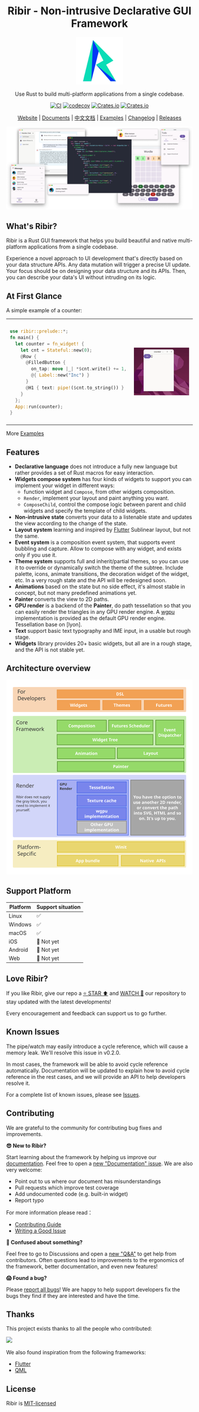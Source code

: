 <h1 align="center">
Ribir - Non-intrusive Declarative GUI Framework
</h1>
<p align="center"><a href="https://ribir.org" target="_blank" rel="noopener noreferrer">
<img src="static/logo.svg" alt="Ribir-logo"  width = "128px">
</a></p>

<p align="center">
Use Rust to build multi-platform applications from a single codebase.
</p>
<div align="center">

[![CI](https://github.com/RibirX/Ribir/actions/workflows/ci.yml/badge.svg?branch=master)](https://github.com/RibirX/Ribir/actions/workflows/ci.yml)
[![codecov](https://codecov.io/gh/RibirX/Ribir/branch/master/graph/badge.svg)](https://codecov.io/gh/RibirX/ribir)
[![Crates.io](https://img.shields.io/crates/v/ribir)](https://crates.io/crates/ribir)
[![Crates.io](https://img.shields.io/crates/d/ribir)](https://crates.io/crates/ribir)

[Website] | [Documents] | [中文文档] | [Examples] | [Changelog] | [Releases]
</div>

![](./static/hero-banner.png)

## What's Ribir?

Ribir is a Rust GUI framework that helps you build beautiful and native multi-platform applications from a single codebase.

Experience a novel approach to UI development that's directly based on your data structure APIs. Any data mutation will trigger a precise UI update. Your focus should be on designing your data structure and its APIs. Then, you can describe your data's UI without intruding on its logic.

## At First Glance

A simple example of a counter:


<table>
  <tr>
    <td style="padding:10px">
      <div>

``` rust
use ribir::prelude::*;
fn main() {
  let counter = fn_widget! {
    let cnt = Stateful::new(0);
    @Row {
      @FilledButton {
        on_tap: move |_| *$cnt.write() += 1,
        @{ Label::new("Inc") }
      }
      @H1 { text: pipe!($cnt.to_string()) }
    }
  };
  App::run(counter);
}
```
</div>
    </td>
      <td style="padding:10px">
        <img src="./static/counter_demo.gif" width="430"/>
      </td>
    </tr>
</table>



More [Examples]

## Features

- **Declarative language** does not introduce a fully new language but rather provides a set of Rust macros for easy interaction.
- **Widgets compose system** has four kinds of widgets to support you can implement your widget in different ways:
  - function widget and `Compose`, from other widgets composition.
  - `Render`, implement your layout and paint anything you want.
  - `ComposeChild`, control the compose logic between parent and child widgets and specify the template of child widgets.  
- **Non-intrusive state** converts your data to a listenable state and updates the view according to the change of the state.
- **Layout system** learning and inspired by [Flutter] Sublinear layout, but not the same.
- **Event system** is a composition event system, that supports event bubbling and capture. Allow to compose with any widget, and exists only if you use it.
- **Theme system** supports full and inherit/partial themes, so you can use it to override or dynamically switch the theme of the subtree. Include palette, icons, animate transitions, the decoration widget of the widget, etc. In a very rough state and the API will be redesigned soon.
- **Animations** based on the state but no side effect, it's almost stable in concept, but not many predefined animations yet.
- **Painter** converts the view to 2D paths.
- **GPU render** is a backend of the **Painter**, do path tessellation so that you can easily render the triangles in any GPU render engine. A [wgpu] implementation is provided as the default GPU render engine. Tessellation base on [lyon].
- **Text** support basic text typography and IME input, in a usable but rough stage.
- **Widgets** library provides 20+ basic widgets, but all are in a rough stage, and the API is not stable yet.

## Architecture overview

![](/static/img/architecture.svg)

## Support Platform 

|Platform|Support situation|
|---|---|
|Linux|✅|
|Windows|✅|
|macOS|✅|
|iOS|🚧 Not yet|
|Android|🚧 Not yet|
|Web|🚧 Not yet|

## Love Ribir?

If you like Ribir, give our repo a [⭐ STAR ⬆️](https://github.com/RibirX/Ribir) and [WATCH 👀](https://github.com/RibirX/Ribir/subscription) our repository to stay updated with the latest developments!

Every encouragement and feedback can support us to go further.

## Known Issues


The pipe/watch may easily introduce a cycle reference, which will cause a memory leak. We'll resolve this issue in v0.2.0.

In most cases, the framework will be able to avoid cycle reference automatically. Documentation will be updated to explain how to avoid cycle reference in the rest cases, and we will provide an API to help developers resolve it.


For a complete list of known issues, please see [Issues](https://github.com/RibirX/Ribir/issues).


## Contributing

We are grateful to the community for contributing bug fixes and improvements.

**😎 New to Ribir?**

Start learning about the framework by helping us improve our [documentation](https://ribir.org/docs/introduction). Feel free to open a [new "Documentation" issue](https://github.com/RibirX/Ribir/issues/new/choose). We are also very welcome:
* Point out to us where our document has misunderstandings
* Pull requests which improve test coverage
* Add undocumented code (e.g. built-in widget)
* Report typo 

For more information please read：
* [Contributing Guide](./CONTRIBUTING.md)
* [Writing a Good Issue](https://developers.google.com/blockly/guides/contribute/get-started/write_a_good_issue)

**🤔 Confused about something?**

Feel free to go to Discussions and open a [new "Q&A"](https://github.com/RibirX/Ribir/discussions/new/choose) to get help from contributors. Often questions lead to improvements to the ergonomics of the framework, better documentation, and even new features!

**😱 Found a bug?**

Please [report all bugs](https://github.com/RibirX/Ribir/issues/new/choose)! We are happy to help support developers fix the bugs they find if they are interested and have the time.


## Thanks

This project exists thanks to all the people who contributed:

<a href="https://github.com/RibirX/Ribir/graphs/contributors">
  <img src="https://contrib.rocks/image?repo=RibirX/Ribir" height="50px">
</a>

<br/>

We also found inspiration from the following frameworks:

* [Flutter]
* [QML]

## License
Ribir is [MIT-licensed](./LICENSE)

[Website]: https://ribir.org
[Changelog]: ./CHANGELOG.md
[Releases]: ./RELEASE.md
[Flutter]: https://flutter.dev/
[QML]: https://doc.qt.io/qt-6/qtqml-index.html
[Examples]: ./examples/
[Documents]: https://ribir.org/docs/introduction
[中文文档]: https://ribir.org/zh/docs/introduction
[wgpu]: https://github.com/gfx-rs/wgpu
